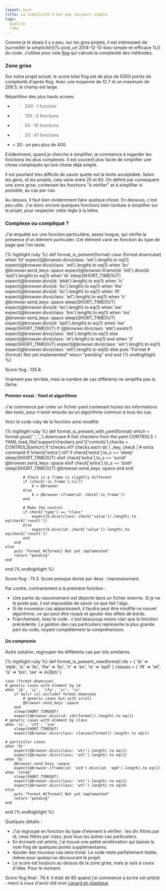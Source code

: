 ```yaml
---
layout: post
title: La simplicité n'est pas toujours simple
tags:
  qualite
  ruby
---
```


Comme je le disais il y a peu, sur les gros projets, il est intéressant de [surveiller la simplicité]({% post_url 2014-12-13-kiss-simple-et-efficace %}) du code.
J'utilise pour cela [flog](https://rubygems.org/gems/flog) qui calcule la complexité des méthodes.

### Zone grise

Sur notre projet actuel, le score total flog est de plus de 6300 points de complexité d'après flog. Avec une moyenne de 12.7 et un maximum de 206.5, le champ est large.

Répartition des plus hauts scores: 

* > 200 : 1 fonction
* > 100 : 3 fonctions
* > 50 : 16 fonctions
* > 20 : 41 fonctions
* < 20 : un peu plus de 400.

Evidemment, quand je cherche à simplifier, je commence à regarder les fonctions les plus complexes. Il est souvent plus facile de simplifier une chose compliquée qu'une chose déjà simple.

Il est pourtant très difficile de savoir quelle est la limite acceptable. Selon les gens, et les projets, cela varie entre 25 et 60.
On définit par conséquent une zone grise, contenant les fonctions "à vérifier" et à simplifier si possible, au cas par cas.

Au dessus, il faut bien évidemment faire quelque chose. En dessous, c'est peu utile. J'ai donc encore quelques fonctions bien tordues à simplifier sur le projet, pour respecter cette règle à la lettre.


### Complexe ou compliqué ?

J'ai enquêté sur une fonction particulière, assez longue, qui vérifie la présence d'un élément particulier. Cet élément varie en fonction du type de page que l'on teste.

{% highlight ruby %}
def format_is_present(format)
	case (format.downcase)
	when 'bt'
		expect(@browser.divs(class: 'wtr').length).to eq(1)
		expect(@browser.divs(class: 'wtl').length).to eq(1)
	when 'bc'
		@browser.send_keys :space
		expect(@browser.iframe(id: 'ei0').divs(id: 'ep0').length).to eq(1)
	when 'ib'
		sleep(SHORT_TIMEOUT)
		expect(@browser.divs(id: 'ebib').length).to eq(1)
	when 'ic'
		expect(@browser.divs(id: 'bc').length).to eq(1)
	when 'ifw'
		expect(@browser.divs(id: 'bc').length).to eq(1)
	when 'ift'
		expect(@browser.divs(class: 'wf').length).to eq(1)
	when 'ir'
		@browser.send_keys :space
		sleep(SHORT_TIMEOUT)
		expect(@browser.divs(id: 'en').length).to eq(1)
	when 'ise'
		expect(@browser.divs(class: 'bm').length).to eq(1)
	when 'iso'
		@browser.send_keys :space
		sleep(SHORT_TIMEOUT)
		expect(@browser.divs(id: 'ep0').length).to eq(1)
	when 'ise'
		sleep(SHORT_TIMEOUT)
		if (@browser.div(class: 'ebt').exists?)
			expect(@browser.divs(class: 'ebt').length).to eq(1)
		else
			expect(@browser.divs(class: 'et').length).to eq(1)
		end
	when 'it'
		sleep(SHORT_TIMEOUT)
		expect(@browser.divs(class: 'wtr').length).to eq(1)
		expect(@browser.divs(class: 'wtl').length).to eq(0)
	else
		puts "Format #{format} Not yet implemented"
		return "pending"
	end
end
{% endhighlight %}

Score flog : 135.8. 

Vraiment pas terrible, mais le nombre de cas différents ne simplifie pas la tâche.

#### Premier essai : Yaml et algorithme

J'ai commencé par créer un fichier yaml contenant toutes les informations des tests, pour n'avoir ensuite qu'un algorithme commun à tous les cas.

Voici le code ruby de la fonction ainsi modifié:

{% highlight ruby %}
def format_is_present_with_yaml(format)
	which = format.gsub(' ', '_').downcase
	# Get checkers from the yaml
	CONTROLS = YAML.load_file('support/checkers.yml')['controls']
	checks = CONTROLS[which]
	if !checks.nil?
		checks.each do | _key, check |
			# extra command
			if !check['extra'].nil?
				if check['extra'].to_s == 'sleep'
					sleep(SHORT_TIMEOUT)
				elsif check['extra'].to_s == 'scroll'
					@browser.send_keys :space
				elsif check['extra'].to_s == 'both'
					sleep(SHORT_TIMEOUT)
					@browser.send_keys :space
				end
			end

			# Check in a frame is slightly different
			if (check['in_frame'].nil?)
				b = @browser
			else
				b = @browser.iframe(id: check['in_frame'])
			end

			# Make the control
			if check['type'] == "class"
				expect(b.divs(class: check['value']).length).to eq(check['result'])
			else
				expect(b.divs(id: check['value']).length).to eq(check['result'])
			end
		end
	else
		puts "Format #{format} Not yet implemented"
		return "pending"
	end
end
{% endhighlight %}

Score flog : 75.3. Score presque divisé par deux : impressionnant. 

Par contre, contrairement à la première fonction :

* Une partie du raisonnement est déporté dans un fichier externe. Si je ne le poste pas, il est impossible de savoir ce que fait l'algo.
* Si de nouveaux cas apparaissent, il faudra peut être modifié ce nouvel algorithme, ce qui peut être risqué et ajouter des effets de bords.
* Franchement, lisez le code : c'est beaucoup moins clair que la fonction précédente. La gestion des cas particuliers représente la plus grande part du code, noyant complétement la compréhension.


#### Un compromis

Autre solution, regrouper les différents cas par lots similaires. 

{% highlight ruby %}
def format_is_present_new(format)
	ids = {
		'ib' 	=> 'ebib',
		'ic' 	=> 'bc',
		'ifw'	=> 'bc',
		'ir'	=> 'en',
		'is'	=> 'ep0'
	}
	classes = {
		'ift'	=> 'wf',
		'is'	=> 'bm',
		'ise' 	=> /e(|b)t/
	}

	case (format.downcase)
	# generic cases with element by id
	when 'ib', 'ic', 'ifw', 'ir', 'is'
		if %w(ir is).include? format.downcase
			# generic cases but with scroll
			@browser.send_keys :space
		end
		sleep(SHORT_TIMEOUT)
		expect(@browser.divs(id: ids[format]).length).to eq(1)
	# generic cases with element by class
	when 'is', 'ift', 'ise'
		sleep(SHORT_TIMEOUT)
		expect(@browser.divs(class: classes[format]).length).to eq(1)

	# particular cases
	when 'bt'
		expect(@browser.divs(class: 'wtr').length).to eq(1)
		expect(@browser.divs(class: 'wtl').length).to eq(1)
	when 'bc'
		@browser.send_keys :space
		expect(@browser.iframe(id: 'ei0').divs(id: 'ep0').length).to eq(1)
	when 'intab'
		sleep(SHORT_TIMEOUT)
		expect(@browser.divs(class: 'wtr').length).to eq(1)
		expect(@browser.divs(class: 'wtl').length).to eq(0)
	else
		puts "Format #{format} Not yet implemented"
		return "pending"
	end
end	
{% endhighlight %}

Quelques détails :

* J'ai regroupé en fonction du type d'element à vérifier : les div filtrés par id, ceux filtrés par class, puis tous les autres cas particuliers.
* En écrivant cet article, j'ai trouvé une petite amélioration qui baisse la note flog de quelques points supplémentaires.
* Ajouter des nouveux cas sera trivial. Le code reste parfaitement lisible, même pour quelqu'un découvrant le projet.
* Le score est toujours au dessus de la zone grise, mais je suis à cours d'idée. Pour le moment.

Score flog final : 76.4. Il était de 85 quand j'ai commencé à écrire cet article : merci à vous d'avoir été mon [canard en plastique](http://fr.wikipedia.org/wiki/M%C3%A9thode_du_canard_en_plastique)

